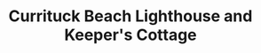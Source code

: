 ---
layout: repo
title: "Currituck Beach Lighthouse and Keeper's Cottage"
id: 4684
permalink: repos/4684/
---